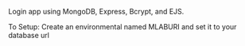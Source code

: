 Login app using MongoDB, Express, Bcrypt, and EJS.

To Setup: Create an environmental named MLABURI and set it to your database url
